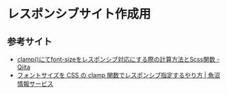 # レスポンシブサイト作成用

## 参考サイト

- [clamp()にてfont-sizeをレスポンシブ対応にする際の計算方法とScss関数 - Qiita](https://qiita.com/soundweaver/items/9b5a3a7c0b0e198f4570)
- [フォントサイズを CSS の clamp 関数でレスポンシブ指定するやり方 | 魚沼情報サービス](https://uonuma-js.com/css-clamp-font-size/)